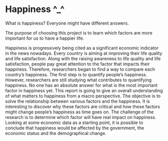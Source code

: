 # Happiness ^_^

What is happiness? Everyone might have different answers. 

The purpose of choosing this project is to learn which factors are more important for us to have a happier life. 

Happiness is progressively being cited as a significant economic indicator in the news nowadays. Every country is aiming at improving their life quality and life satisfaction. Along with the raising awareness to life quality and life satisfaction, people pay great attention to the factor that impacts their happiness. Therefore, researchers began to find a way to compare each country’s happiness. The first step is to quantify people’s happiness. However, researchers are still studying what contributes to quantifying happiness. No one has an absolute answer for what is the most important factor in happiness yet. This report is going to give an overall understanding of what matters to happiness from a macro perspective. The objective is to solve the relationship between various factors and the happiness. It is interesting to discover why these factors are critical and how these factors might change people’s happiness as time goes on. The challenge of the research is to determine which factor will have real impact on happiness. Looking at some economic data as a starting point, it is possible to conclude that happiness would be affected by the government, the economic status and the demographical change. 